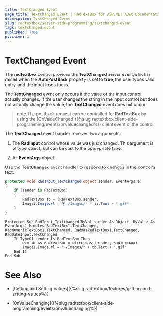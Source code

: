 ```yaml
---
title: TextChanged Event
page_title: TextChanged Event | RadTextBox for ASP.NET AJAX Documentation
description: TextChanged Event
slug: radtextbox/server-side-programming/textchanged-event
tags: textchanged,event
published: True
position: 1
---
```


# TextChanged Event



The **radtextbox** control provides the **TextChanged** server event,which is raised when the **AutoPostBack** property is set to **true**, the user types valid entry, and the input loses focus.

The **TextChanged** event only occurs if the value of the input control actually changes. If the user changes the string in the input control but does not actually change the value, the **TextChanged** event does not occur.



>note The postback request can be controlled for **RadTextBox** by using the [OnValueChanged]({%slug radtextbox/client-side-programming/events/onvaluechanged%}) client event of the control.
>


The **TextChanged** event handler receives two arguments:

1. The **RadInput** control whose value was just changed. This argument is of type object, but can be cast to the appropriate type.

1. An **EventArgs** object.

Use the **TextChanged** event handler to respond to changes in the control's text:



````C#
protected void RadInput_TextChanged(object sender, EventArgs e)
{
	if (sender is RadTextBox)
	{
		RadTextBox tb = (RadTextBox)sender;
		Image1.ImageUrl = @"~/Images/" + tb.Text + ".gif";
	}
}
````
````VB.NET
Protected Sub RadInput_TextChanged(ByVal sender As Object, ByVal e As EventArgs) Handles RadTextBox1.TextChanged, RadNumericTextBox1.TextChanged, RadMaskedTextBox1.TextChanged, RadDateInput.TextChanged
	If TypeOf sender Is RadTextBox Then
		Dim tb As RadTextBox = DirectCast(sender, RadTextBox)
		Image1.ImageUrl = "~/Images/" + tb.Text + ".gif"
	End If
End Sub
````


# See Also

 * [Getting and Setting Values]({%slug radtextbox/features/getting-and-setting-values%})

 * [OnValueChanging]({%slug radtextbox/client-side-programming/events/onvaluechanging%})
